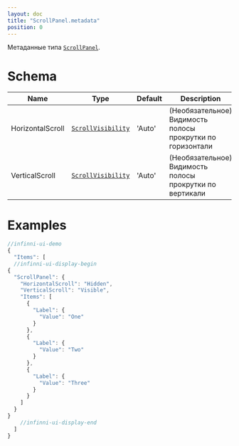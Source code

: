 ```yaml
---
layout: doc
title: "ScrollPanel.metadata"
position: 0
---
```


Метаданные типа [`ScrollPanel`](../).

# Schema

|Name|Type|Default|Description|
|----|----|-------|-----------|
|HorizontalScroll|[`ScrollVisibility`](../ScrollVisibility/)|'Auto'|(Необязательное) Видимость полосы прокрутки по горизонтали|
|VerticalScroll|[`ScrollVisibility`](../ScrollVisibility/)|'Auto'|(Необязательное) Видимость полосы прокрутки по вертикали|

# Examples

```js
//infinni-ui-demo
{
  "Items": [
  //infinni-ui-display-begin
{
  "ScrollPanel": {
    "HorizontalScroll": "Hidden",
    "VerticalScroll": "Visible",
    "Items": [
      {
        "Label": {
          "Value": "One"
        }
      },
      {
        "Label": {
          "Value": "Two"
        }
      },
      {
        "Label": {
          "Value": "Three"
        }
      }
    ]
  }
}
    //infinni-ui-display-end
  ]
}
```